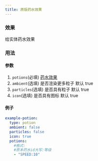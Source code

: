 ```yaml
---
title: 原版药水效果
---
```



### 效果

给实体药水效果

### 用法

#### 参数

1.  `potions`(必填) [药水效果](https://hub.spigotmc.org/javadocs/bukkit/org/bukkit/potion/PotionEffectType.html)
2.  `ambient`(选填) 是否渲染更多粒子 默认 true
3.  `particles`(选填) 是否具有粒子 默认 true
4.  `icon`(选填) 是否具有图标 默认 true

#### 例子

```yaml
example-potion:
  type: potion
  ambient: false
  particles: false
  icon: true
  potions:
    #格式:
    #原本药水id大写:等级
    - "SPEED:10"
```
